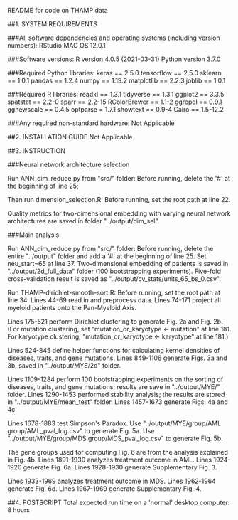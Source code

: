 README for code on THAMP data

##1. SYSTEM REQUIREMENTS

###All software dependencies and operating systems (including version numbers):
RStudio
MAC OS 12.0.1

###Software versions:
R version 4.0.5 (2021-03-31)
Python version 3.7.0 

###Required Python libraries:
keras == 2.5.0
tensorflow == 2.5.0
sklearn == 1.0.1
pandas == 1.2.4
numpy == 1.19.2
matplotlib == 2.2.3
joblib == 1.0.1

###Required R libraries:
readxl == 1.3.1
tidyverse == 1.3.1
ggplot2 == 3.3.5
spatstat == 2.2-0
sparr == 2.2-15
RColorBrewer == 1.1-2
ggrepel == 0.9.1
ggnewscale == 0.4.5
optparse = 1.7.1
showtext == 0.9-4
Cairo == 1.5-12.2

###Any required non-standard hardware:
Not Applicable


##2. INSTALLATION GUIDE
Not Applicable


##3. INSTRUCTION

###Neural network architecture selection

Run ANN_dim_reduce.py from "src/" folder:
Before running, delete the '#' at the beginning of line 25;

Then run dimension_selection.R:
Before running, set the root path at line 22.

Quality metrics for two-dimensional embedding with varying neural network architectures are saved in folder  "../output/dim_sel".

###Main analysis

Run ANN_dim_reduce.py from "src/" folder:
Before running, delete the entire "../output" folder and add a '#' at the beginning of line 25.
Set neu_start=65 at line 37.
Two-dimensional embedding of patients is saved in "../output/2d_full_data" folder (100 bootstrapping experiments). 
Five-fold cross-validation result is saved as "../output/cv_stats/units_65_bs_0.csv". 

Run THAMP-dirichlet-smooth-sort.R:
Before running, set the root path at line 34.
Lines 44-69 read in and preprocess data.
Lines 74-171 project all myeloid patients onto the Pan-Myeloid Axis.

Lines 175-521 perform Dirichlet clustering to generate Fig. 2a and Fig. 2b. 
(For mutation clustering, set "mutation_or_karyotype <- mutation" at line 181.
 For karyotype clustering, "mutation_or_karyotype <- karyotype" at line 181.) 

Lines 524-845 define helper functions for calculating kernel densities of diseases, traits, and gene mutations.
Lines 849-1106 generate Figs. 3a and 3b, saved in "../output/MYE/2d" folder.

Lines 1109-1284 perform 100 bootstrapping experiments on the sorting of diseases, traits, and gene mutations; results are save in "../output/MYE/" folder.
Lines 1290-1453 performed stability analysis; the results are stored in  "../output/MYE/mean_test" folder.
Lines 1457-1673 generate Figs. 4a and 4c.

Lines 1678-1883 test Simpson's Paradox. 
Use "../output/MYE/group/AML group/AML_pval_log.csv" to generate Fig. 5a.
Use "../output/MYE/group/MDS group/MDS_pval_log.csv" to generate Fig. 5b.

The gene groups used for computing Fig. 6 are from the analysis explained in Fig. 4b. 
Lines 1891-1930 analyzes treatment outcome in AML. 
Lines 1924-1926 generate Fig. 6a.
Lines 1928-1930 generate Supplementary Fig. 3.  

Lines 1933-1969 analyzes treatment outcome in MDS. 
Lines 1962-1964 generate Fig. 6d.
Lines 1967-1969 generate Supplementary Fig. 4.

##4. POSTSCRIPT
Total expected run time on a 'normal' desktop computer:
8 hours




